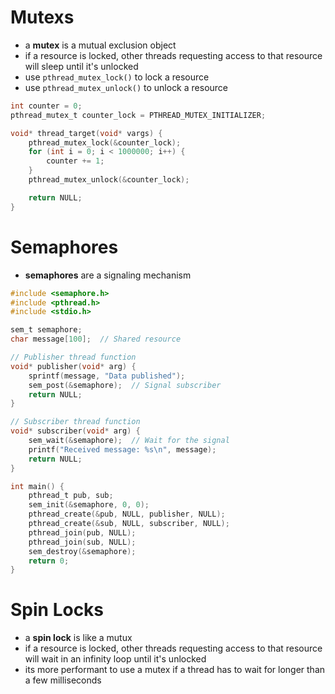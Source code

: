 # Mutexs
- a **mutex** is a mutual exclusion object
- if a resource is locked, other threads requesting access to that resource will sleep until it's unlocked
- use `pthread_mutex_lock()` to lock a resource
- use `pthread_mutex_unlock()` to unlock a resource
```c
int counter = 0;
pthread_mutex_t counter_lock = PTHREAD_MUTEX_INITIALIZER;

void* thread_target(void* vargs) {
    pthread_mutex_lock(&counter_lock);
    for (int i = 0; i < 1000000; i++) {
        counter += 1;
    }
    pthread_mutex_unlock(&counter_lock);

    return NULL;
}
```

# Semaphores
- **semaphores** are a signaling mechanism
```c
#include <semaphore.h>
#include <pthread.h>
#include <stdio.h>

sem_t semaphore;
char message[100];  // Shared resource

// Publisher thread function
void* publisher(void* arg) {
    sprintf(message, "Data published");
    sem_post(&semaphore);  // Signal subscriber
    return NULL;
}

// Subscriber thread function
void* subscriber(void* arg) {
    sem_wait(&semaphore);  // Wait for the signal
    printf("Received message: %s\n", message);
    return NULL;
}

int main() {
    pthread_t pub, sub;
    sem_init(&semaphore, 0, 0);
    pthread_create(&pub, NULL, publisher, NULL);
    pthread_create(&sub, NULL, subscriber, NULL);
    pthread_join(pub, NULL);
    pthread_join(sub, NULL);
    sem_destroy(&semaphore);
    return 0;
}
```

# Spin Locks
- a **spin lock** is like a mutux
- if a resource is locked, other threads requesting access to that resource will wait in an infinity loop until it's unlocked
- its more performant to use a mutex if a thread has to wait for longer than a few milliseconds
